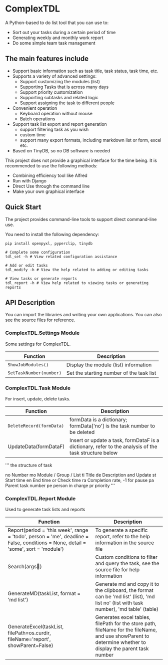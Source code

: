 # ComplexTDL

A Python-based to do list tool that you can use to:

* Sort out your tasks during a certain period of time
* Generating weekly and monthly work report
* Do some simple team task management

## The main features include

* Support basic information such as task title, task status, task time, etc.
* Supports a variety of advanced settings:
  * Support customizing the modules (list)
  * Supporting Tasks that is across many days
  * Support priority customization
  * Supporting subtasks and related logic
  * Support assigning the task to different people
* Convenient operation
  * Keyboard operation without mouse
  * Batch operations
* Support task list export and report generation
  * support filtering task as you wish
  * custom time
  * support many export formats, including markdown list or form, excel etc.
* Based on TinyDB, so no DB software is needed

This project does not provide a graphical interface for the time being. It is recommended to use the following methods:

* Combining efficiency tool like Alfred
* Run with Django
* Direct Use through the command line 
* Make your own graphical interface

## Quick Start

The project provides command-line tools to support direct command-line use.

You need to install the following dependency:

```shell
pip install openpyxl, pyperclip, tinydb
```

```shell
# Complete some configuration
tdl_set -h # View related configuration assistance

# Add or edit tasks
tdl_modify -h # View the help related to adding or editing tasks

# View tasks or generate reports
tdl_report -h # View help related to viewing tasks or generating reports
```

## API Description

You can import the libraries and writing your own applications.
You can also see the source files for reference.

### ComplexTDL.Settings Module

Some settings for ComplexTDL.

| Function | Description|
|---|---|
|`ShowJobModules()`|Display the module (list) information|
|`SetTaskNumber(number)`|Set the starting number of the task list|

### ComplexTDL.Task Module

For insert, update, delete tasks.

| Function | Description|
|---|---|
|`DeleteRecord(formData)`|formData is a dictionary; formData['no'] is the task number to be deleted|
|UpdateData(formDataF)|Insert or update a task, formDataF is a dictionary, refer to the analysis of the task structure below|

'''
the structure of task

no Number
mo Module / Group / List
ti Title
de Description and Update
st Start time
en End time or Check time
ra Completion rate, -1 for pause
pa Parent task number
pe person in charge
pr priority
'''

### ComplexTDL.Report Module

Used to generate task lists and reports

| Function | Description|
|---|---|
|Report(period = 'this week', range = 'todo', person = 'me', deadline = False, conditions = None, detail = 'some', sort = 'module')|To generate a specific report, refer to the help information in the source file|
|Search(args)|Custom conditions to filter and query the task, see the source file for help information|
|GenerateMD(taskList, format = 'md list')|Generate md and copy it to the clipboard, the format can be 'md list' (list), 'md list no' (list with task number), 'md table' (table)|
|GenerateExcel(taskList, filePath=os.curdir, fileName='report', showParent=False)|Generates excel tables, filePath for the store path, fileName for the fileName, and use showParent to determine whether to display the parent task number|